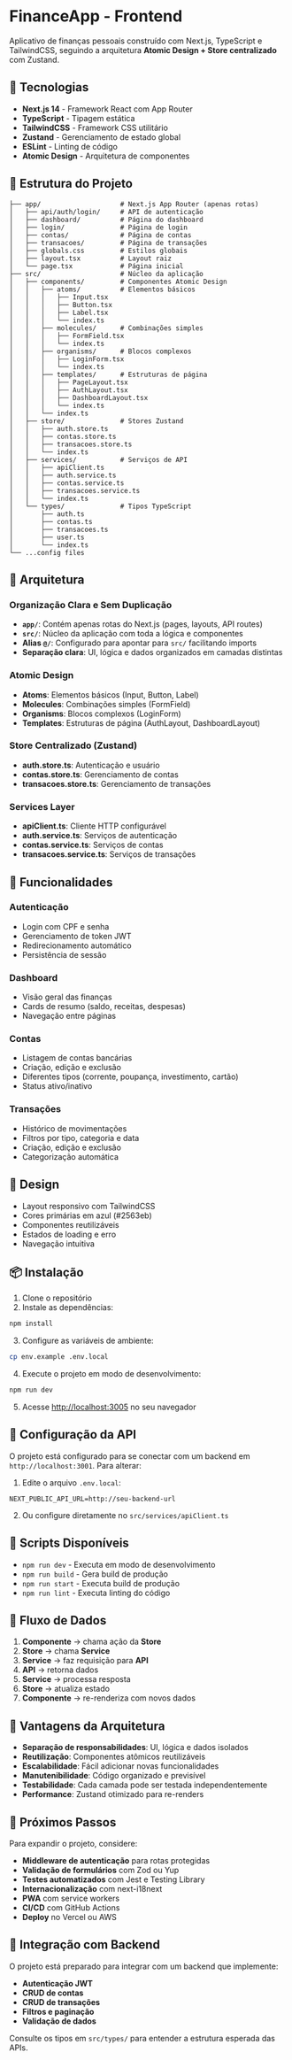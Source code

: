 # FinanceApp - Frontend

Aplicativo de finanças pessoais construído com Next.js, TypeScript e TailwindCSS, seguindo a arquitetura **Atomic Design + Store centralizado** com Zustand.

## 🚀 Tecnologias

- **Next.js 14** - Framework React com App Router
- **TypeScript** - Tipagem estática
- **TailwindCSS** - Framework CSS utilitário
- **Zustand** - Gerenciamento de estado global
- **ESLint** - Linting de código
- **Atomic Design** - Arquitetura de componentes

## 📁 Estrutura do Projeto

```
├── app/                    # Next.js App Router (apenas rotas)
│   ├── api/auth/login/     # API de autenticação
│   ├── dashboard/          # Página do dashboard
│   ├── login/              # Página de login
│   ├── contas/             # Página de contas
│   ├── transacoes/         # Página de transações
│   ├── globals.css         # Estilos globais
│   ├── layout.tsx          # Layout raiz
│   └── page.tsx            # Página inicial
├── src/                    # Núcleo da aplicação
│   ├── components/         # Componentes Atomic Design
│   │   ├── atoms/          # Elementos básicos
│   │   │   ├── Input.tsx
│   │   │   ├── Button.tsx
│   │   │   ├── Label.tsx
│   │   │   └── index.ts
│   │   ├── molecules/      # Combinações simples
│   │   │   ├── FormField.tsx
│   │   │   └── index.ts
│   │   ├── organisms/      # Blocos complexos
│   │   │   ├── LoginForm.tsx
│   │   │   └── index.ts
│   │   ├── templates/      # Estruturas de página
│   │   │   ├── PageLayout.tsx
│   │   │   ├── AuthLayout.tsx
│   │   │   ├── DashboardLayout.tsx
│   │   │   └── index.ts
│   │   └── index.ts
│   ├── store/              # Stores Zustand
│   │   ├── auth.store.ts
│   │   ├── contas.store.ts
│   │   ├── transacoes.store.ts
│   │   └── index.ts
│   ├── services/           # Serviços de API
│   │   ├── apiClient.ts
│   │   ├── auth.service.ts
│   │   ├── contas.service.ts
│   │   ├── transacoes.service.ts
│   │   └── index.ts
│   └── types/              # Tipos TypeScript
│       ├── auth.ts
│       ├── contas.ts
│       ├── transacoes.ts
│       ├── user.ts
│       └── index.ts
└── ...config files
```

## 🧩 Arquitetura

### **Organização Clara e Sem Duplicação**

- **`app/`**: Contém apenas rotas do Next.js (pages, layouts, API routes)
- **`src/`**: Núcleo da aplicação com toda a lógica e componentes
- **Alias `@/`**: Configurado para apontar para `src/` facilitando imports
- **Separação clara**: UI, lógica e dados organizados em camadas distintas

### **Atomic Design**

- **Atoms**: Elementos básicos (Input, Button, Label)
- **Molecules**: Combinações simples (FormField)
- **Organisms**: Blocos complexos (LoginForm)
- **Templates**: Estruturas de página (AuthLayout, DashboardLayout)

### **Store Centralizado (Zustand)**

- **auth.store.ts**: Autenticação e usuário
- **contas.store.ts**: Gerenciamento de contas
- **transacoes.store.ts**: Gerenciamento de transações

### **Services Layer**

- **apiClient.ts**: Cliente HTTP configurável
- **auth.service.ts**: Serviços de autenticação
- **contas.service.ts**: Serviços de contas
- **transacoes.service.ts**: Serviços de transações

## 🔐 Funcionalidades

### Autenticação

- Login com CPF e senha
- Gerenciamento de token JWT
- Redirecionamento automático
- Persistência de sessão

### Dashboard

- Visão geral das finanças
- Cards de resumo (saldo, receitas, despesas)
- Navegação entre páginas

### Contas

- Listagem de contas bancárias
- Criação, edição e exclusão
- Diferentes tipos (corrente, poupança, investimento, cartão)
- Status ativo/inativo

### Transações

- Histórico de movimentações
- Filtros por tipo, categoria e data
- Criação, edição e exclusão
- Categorização automática

## 🎨 Design

- Layout responsivo com TailwindCSS
- Cores primárias em azul (#2563eb)
- Componentes reutilizáveis
- Estados de loading e erro
- Navegação intuitiva

## 📦 Instalação

1. Clone o repositório
2. Instale as dependências:

```bash
npm install
```

3. Configure as variáveis de ambiente:

```bash
cp env.example .env.local
```

4. Execute o projeto em modo de desenvolvimento:

```bash
npm run dev
```

5. Acesse [http://localhost:3005](http://localhost:3005) no seu navegador

## 🔧 Configuração da API

O projeto está configurado para se conectar com um backend em `http://localhost:3001`. Para alterar:

1. Edite o arquivo `.env.local`:

```env
NEXT_PUBLIC_API_URL=http://seu-backend-url
```

2. Ou configure diretamente no `src/services/apiClient.ts`

## 🚀 Scripts Disponíveis

- `npm run dev` - Executa em modo de desenvolvimento
- `npm run build` - Gera build de produção
- `npm run start` - Executa build de produção
- `npm run lint` - Executa linting do código

## 🔄 Fluxo de Dados

1. **Componente** → chama ação da **Store**
2. **Store** → chama **Service**
3. **Service** → faz requisição para **API**
4. **API** → retorna dados
5. **Service** → processa resposta
6. **Store** → atualiza estado
7. **Componente** → re-renderiza com novos dados

## 🎯 Vantagens da Arquitetura

- **Separação de responsabilidades**: UI, lógica e dados isolados
- **Reutilização**: Componentes atômicos reutilizáveis
- **Escalabilidade**: Fácil adicionar novas funcionalidades
- **Manutenibilidade**: Código organizado e previsível
- **Testabilidade**: Cada camada pode ser testada independentemente
- **Performance**: Zustand otimizado para re-renders

## 📝 Próximos Passos

Para expandir o projeto, considere:

- **Middleware de autenticação** para rotas protegidas
- **Validação de formulários** com Zod ou Yup
- **Testes automatizados** com Jest e Testing Library
- **Internacionalização** com next-i18next
- **PWA** com service workers
- **CI/CD** com GitHub Actions
- **Deploy** no Vercel ou AWS

## 🔗 Integração com Backend

O projeto está preparado para integrar com um backend que implemente:

- **Autenticação JWT**
- **CRUD de contas**
- **CRUD de transações**
- **Filtros e paginação**
- **Validação de dados**

Consulte os tipos em `src/types/` para entender a estrutura esperada das APIs.
